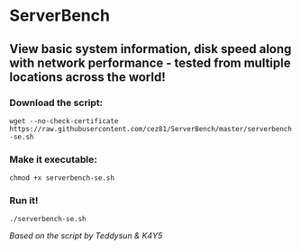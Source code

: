 # ServerBench
## View basic system information, disk speed along with network performance - tested from multiple locations across the world!


### Download the script:
`wget --no-check-certificate https://raw.githubusercontent.com/cez81/ServerBench/master/serverbench-se.sh`

### Make it executable:
`chmod +x serverbench-se.sh`

### Run it!
`./serverbench-se.sh`


*Based on the script by Teddysun & K4Y5*
